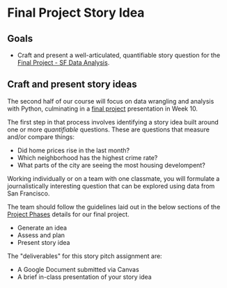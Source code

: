 # Final Project Story Idea

## Goals

* Craft and present a well-articulated, quantifiable story question for the [Final Project - SF Data Analysis](/projects/sf_data_analysis.md).

## Craft and present story ideas

The second half of our course will focus on data wrangling and analysis with Python, culminating in a [final project](/projects/sf_data_analysis.md) presentation in Week 10.

The first step in that process involves identifying a story idea built around one or more *quantifiable* questions. These are questions that measure and/or compare things:

* Did home prices rise in the last month?
* Which neighborhood has the highest crime rate?
* What parts of the city are seeing the most housing develompent?

Working individually or on a team with one classmate, you will formulate a journalistically interesting question that can be explored using data from San Francisco.

The team should follow the guidelines laid out in the below sections of the [Project Phases](/projects/sf_data_analysis.md#project-phases) details for our final project.

* Generate an idea
* Assess and plan
* Present story idea

The "deliverables" for this story pitch assignment are:

- A Google Document submitted via Canvas
- A brief in-class presentation of your story idea

